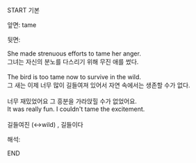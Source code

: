 START
기본

앞면:
tame


뒷면:
<div>She made strenuous efforts to tame her anger. </div><div><div>그녀는 자신의 분노를 다스리기 위해 무진 애를 썼다.</div></div><div><br></div><div><div>The bird is too tame now to survive in the wild. </div><div><div>그 새는 이제 너무 많이 길들여져 있어서 자연 속에서는 생존할 수가 없다.</div></div></div><div><br></div><div><div><div>너무 재밌었어요 그 흥분을 가라앉힐 수가 없었어요.</div></div><div><div>It was really fun. I couldn't tame the excitement.</div></div></div><div><br></div><div>길들여진 (↔wild) , 길들이다<br></div>


해석:

END